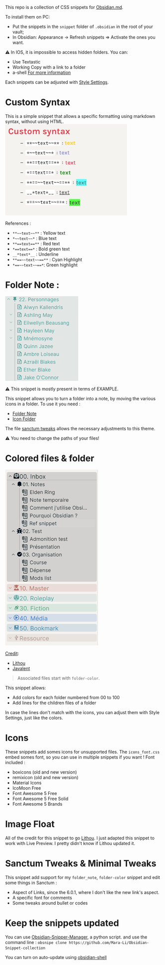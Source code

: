 This repo is a collection of CSS snippets for [Obsidian.md](https://obsidian.md/).

To install them on PC:
- Put the snippets in the `snippet` folder of `.obsidian` in the root of your vault;
- In Obsidian: Appearance → Refresh snippets ⇒ Activate the ones you want.

:warning: In IOS, it is impossible to access hidden folders. You can:
- Use Textastic
- Working Copy with a link to a folder
- a-shell
[For more information](https://forum.obsidian.md/t/mobile-ios-app-to-work-with-hidden-folder/25741)

Each snippets can be adjusted with [Style Settings](https://github.com/mgmeyers/obsidian-style-settings/).

# Custom Syntax
This is a simple snippet that allows a specific formatting using markdown syntax, without using HTML.
![](screenshot/Custom_syntax.png)

References :
- `**~~text~~**` : Yellow text
- `*~~text~~*` : Blue text
- `**==text==**` : Red text
- `*==text==*` : Bold green text
- `__*text*__` : Underline
- `**==~~text~~==**` : Cyan Highlight
- `*==~~text~~==*`: Green highlight

# Folder Note :
![](screenshot/folder_note.png)

:warning: This snippet is mostly present in terms of EXAMPLE. 

This snippet allows you to turn a folder into a note, by moving the various icons in a folder.
To use it you need :
- [Folder Note](https://github.com/aidenlx/alx-folder-note)
- [Icon Folder](https://github.com/FlorianWoelki/obsidian-icon-folder)

The file [sanctum tweaks](sanctum_tweaks.css) allows the necessary adjustments to this theme.

:warning: You need to change the paths of your files!

# Colored files & folder
![](screenshot/nested_colored.png)

<u>Credit</u>: 
- [Lithou](https://forum.obsidian.md/t/adding-color-to-obsidian-a-rainbow-of-possibility/12805/11)
- [Javalent](https://github.com/valentine195/Obsidian-Vault/blob/master/.obsidian/snippets/colors.folders.css)

> Associated files start with `folder-color`.

This snippet allows:
- Add colors for each folder numbered from 00 to 100 
- Add lines for the children files of a folder

In case the lines don't match with the icons, you can adjust them with Style Settings, just like the colors.

# Icons
These snippets add somes icons for unsupported files.
The `icons_font.css` embed somes font, so you can use in multiple snippets if you want !
Font included :
- boxicons (old and new version)
- remixicon (old and new version)
- Material Icons
- IcoMoon Free
- Font Awesome 5 Free
- Font Awesome 5 Free Solid
- Font Awesome 5 Brands

# Image Float

All of the credit for this snippet to go [Lithou](http://github.com/lithou/sandbox). I just adapted this snippet to work with Live Preview. I pretty didn't know if Lithou updated it.

# Sanctum Tweaks & Minimal Tweaks

This snippet add support for my `folder_note`, `folder-color` snippet and edit some things in Sanctum :
- Aspect of Links, since the 6.0.1, where I don't like the new link's aspect.
- A specific font for comments 
- Some tweaks around bullet or codes

# Keep the snippets updated
You can use [Obsidian-Snipper-Manager](https://github.com/Mara-Li/Obsidian-Snippet-Manager), a python script.
and use the command line : `obsnipe clone https://github.com/Mara-Li/Obsidian-Snippet-collection`

You can turn on auto-update using [obsidian-shell](https://github.com/Taitava/obsidian-shellcommands)

